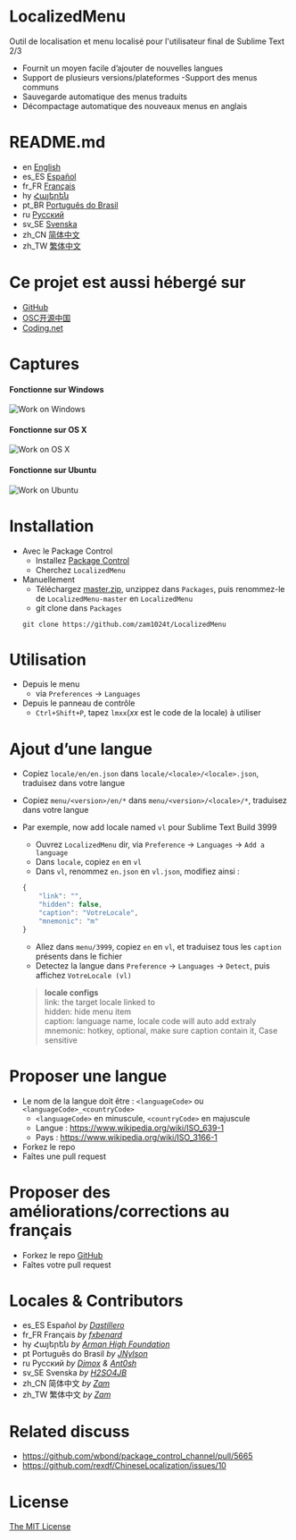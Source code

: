 # LocalizedMenu
Outil de localisation et menu localisé pour l'utilisateur final de Sublime Text 2/3

- Fournit un moyen facile d’ajouter de nouvelles langues
- Support de plusieurs versions/plateformes
 -Support des menus communs
- Sauvegarde automatique des menus traduits
- Décompactage automatique des nouveaux menus en anglais

# README.md
- en [English](../README.md)
- es_ES [Español](README.es_ES.md)
- fr_FR [Français](README.fr_FR.md)
- hy [Հայերեն](README.hy.md)
- pt_BR [Português do Brasil](README.pt_BR.md)
- ru [Русский](README.ru.md)
- sv_SE [Svenska](README.sv_SE.md)
- zh_CN [简体中文](README.zh_CN.md)
- zh_TW [繁体中文](README.zh_TW.md)

# Ce projet est aussi hébergé sur
- [GitHub](https://github.com/zam1024t/LocalizedMenu)
- [OSC开源中国](https://git.oschina.net/zam1024t/LocalizedMenu)
- [Coding.net](https://coding.net/u/zam1024t/p/LocalizedMenu/git)

# Captures
#### Fonctionne sur Windows
![Work on Windows](https://raw.githubusercontent.com/zam1024t/LocalizedMenu/shots/shots/LocalizedMenu_win.gif)
#### Fonctionne sur OS X
![Work on OS X](https://raw.githubusercontent.com/zam1024t/LocalizedMenu/shots/shots/LocalizedMenu_osx.gif)
#### Fonctionne sur Ubuntu
![Work on Ubuntu](https://raw.githubusercontent.com/zam1024t/LocalizedMenu/shots/shots/LocalizedMenu_linux.gif)

# Installation
- Avec le Package Control
	- Installez [Package Control](https://packagecontrol.io/installation)
	- Cherchez `LocalizedMenu`
- Manuellement
	- Téléchargez [master.zip](https://github.com/zam1024t/LocalizedMenu/archive/master.zip), unzippez dans `Packages`, puis renommez-le de `LocalizedMenu-master` en `LocalizedMenu`
	- git clone dans `Packages`
	```
	git clone https://github.com/zam1024t/LocalizedMenu
	```

# Utilisation
- Depuis le menu
	- via `Preferences` -> `Languages`
- Depuis le panneau de contrôle
	- `Ctrl+Shift+P`, tapez `lmxx`(*xx* est le code de la locale) à utiliser

# Ajout d’une langue
- Copiez `locale/en/en.json` dans `locale/<locale>/<locale>.json`, traduisez dans votre langue
- Copiez `menu/<version>/en/*` dans `menu/<version>/<locale>/*`, traduisez dans votre langue
- Par exemple, now add locale named `vl` pour Sublime Text Build 3999
	- Ouvrez `LocalizedMenu` dir, via `Preference` -> `Languages` -> `Add a language`
	- Dans `locale`, copiez `en` en `vl`
	- Dans `vl`, renommez `en.json` en `vl.json`, modifiez ainsi :

	```JavaScript
	{
		"link": "",
		"hidden": false,
		"caption": "VotreLocale",
		"mnemonic": "m"
	}
	```

	- Allez dans `menu/3999`, copiez `en` en `vl`, et traduisez tous les `caption` présents dans le fichier
	- Detectez la langue dans `Preference` -> `Languages` -> `Detect`, puis affichez `VotreLocale (vl)`

	> **locale configs**<br>
	> link: the target locale linked to<br>
	> hidden: hide menu item<br>
	> caption: language name, locale code will auto add extraly<br>
	> mnemonic: hotkey, optional, make sure caption contain it, Case sensitive

# Proposer une langue
- Le nom de la langue doit être : `<languageCode>` ou `<languageCode>_<countryCode>`
	- `<languageCode>` en minuscule, `<countryCode>` en majuscule
	- Langue : https://www.wikipedia.org/wiki/ISO_639-1
	- Pays : https://www.wikipedia.org/wiki/ISO_3166-1
- Forkez le repo
- Faîtes une pull request

# Proposer des améliorations/corrections au français
- Forkez le repo [GitHub](https://github.com/fxbenard/LocalizedMenu)
- Faîtes votre pull request

# Locales & Contributors
- es_ES Español *by [Dastillero](https://github.com/dap39)*
- fr_FR Français *by [fxbenard](https://github.com/fxbenard)*
- hy Հայերեն *by [Arman High Foundation](https://github.com/ArmanHigh)*
- pt Português do Brasil *by [JNylson](https://github.com/jnylson)*
- ru Русский *by [Dimox](http://dimox.name) & [Ant0sh](https://github.com/Ant0sh)*
- sv_SE Svenska *by [H2SO4JB](https://github.com/H2SO4JB)*
- zh_CN 简体中文 *by [Zam](https://github.com/zam1024t)*
- zh_TW 繁体中文 *by [Zam](https://github.com/zam1024t)*

# Related discuss
- https://github.com/wbond/package_control_channel/pull/5665
- https://github.com/rexdf/ChineseLocalization/issues/10

# License
[The MIT License](LICENSE)
